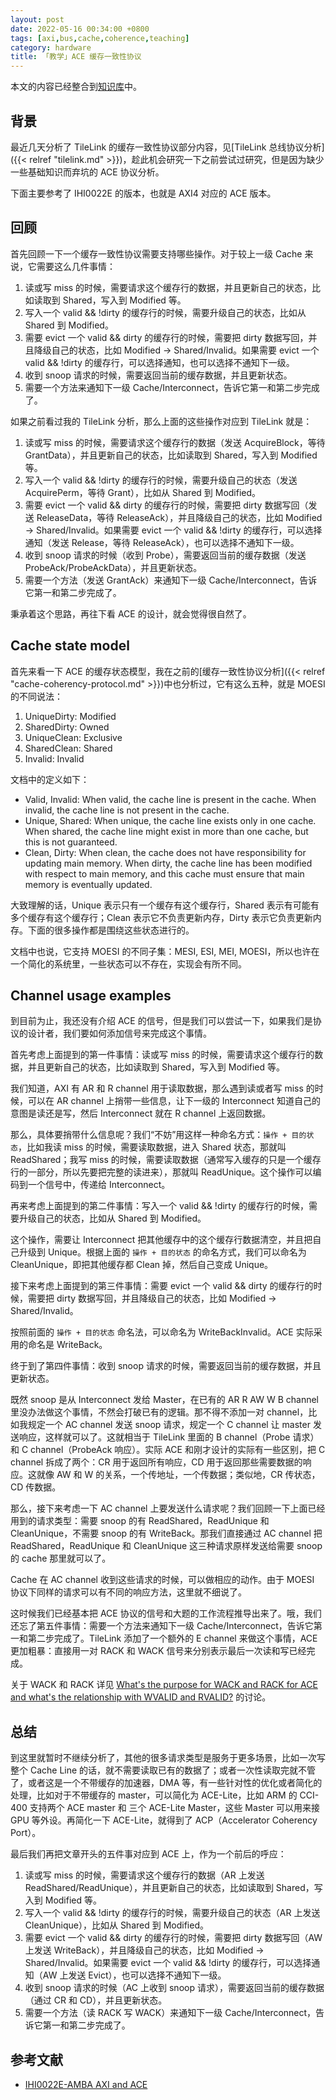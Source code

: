 ```yaml
---
layout: post
date: 2022-05-16 00:34:00 +0800
tags: [axi,bus,cache,coherence,teaching]
category: hardware
title: 「教学」ACE 缓存一致性协议
---
```


本文的内容已经整合到[知识库](kb/hardware/cache_coherence_protocol.html)中。

## 背景

最近几天分析了 TileLink 的缓存一致性协议部分内容，见[TileLink 总线协议分析]({{< relref "tilelink.md" >}})，趁此机会研究一下之前尝试过研究，但是因为缺少一些基础知识而弃坑的 ACE 协议分析。

下面主要参考了 IHI0022E 的版本，也就是 AXI4 对应的 ACE 版本。

## 回顾

首先回顾一下一个缓存一致性协议需要支持哪些操作。对于较上一级 Cache 来说，它需要这么几件事情：

1. 读或写 miss 的时候，需要请求这个缓存行的数据，并且更新自己的状态，比如读取到 Shared，写入到 Modified 等。
2. 写入一个 valid && !dirty 的缓存行的时候，需要升级自己的状态，比如从 Shared 到 Modified。
3. 需要 evict 一个 valid && dirty 的缓存行的时候，需要把 dirty 数据写回，并且降级自己的状态，比如 Modified -> Shared/Invalid。如果需要 evict 一个 valid && !dirty 的缓存行，可以选择通知，也可以选择不通知下一级。
4. 收到 snoop 请求的时候，需要返回当前的缓存数据，并且更新状态。
5. 需要一个方法来通知下一级 Cache/Interconnect，告诉它第一和第二步完成了。

如果之前看过我的 TileLink 分析，那么上面的这些操作对应到 TileLink 就是：

1. 读或写 miss 的时候，需要请求这个缓存行的数据（发送 AcquireBlock，等待 GrantData），并且更新自己的状态，比如读取到 Shared，写入到 Modified 等。
2. 写入一个 valid && !dirty 的缓存行的时候，需要升级自己的状态（发送 AcquirePerm，等待 Grant），比如从 Shared 到 Modified。
3. 需要 evict 一个 valid && dirty 的缓存行的时候，需要把 dirty 数据写回（发送 ReleaseData，等待 ReleaseAck），并且降级自己的状态，比如 Modified -> Shared/Invalid。如果需要 evict 一个 valid && !dirty 的缓存行，可以选择通知（发送 Release，等待 ReleaseAck），也可以选择不通知下一级。
4. 收到 snoop 请求的时候（收到 Probe），需要返回当前的缓存数据（发送 ProbeAck/ProbeAckData），并且更新状态。
5. 需要一个方法（发送 GrantAck）来通知下一级 Cache/Interconnect，告诉它第一和第二步完成了。

秉承着这个思路，再往下看 ACE 的设计，就会觉得很自然了。

## Cache state model

首先来看一下 ACE 的缓存状态模型，我在之前的[缓存一致性协议分析]({{< relref "cache-coherency-protocol.md" >}})中也分析过，它有这么五种，就是 MOESI 的不同说法：

1. UniqueDirty: Modified
2. SharedDirty: Owned
3. UniqueClean: Exclusive
4. SharedClean: Shared
5. Invalid: Invalid

文档中的定义如下：

- Valid, Invalid: When valid, the cache line is present in the cache. When invalid, the cache line is not present in the cache.
- Unique, Shared: When unique, the cache line exists only in one cache. When shared, the cache line might exist in more than one cache, but this is not guaranteed.
- Clean, Dirty: When clean, the cache does not have responsibility for updating main memory. When dirty, the cache line has been modified with respect to main memory, and this cache must ensure that main memory is eventually updated.

大致理解的话，Unique 表示只有一个缓存有这个缓存行，Shared 表示有可能有多个缓存有这个缓存行；Clean 表示它不负责更新内存，Dirty 表示它负责更新内存。下面的很多操作都是围绕这些状态进行的。

文档中也说，它支持 MOESI 的不同子集：MESI, ESI, MEI, MOESI，所以也许在一个简化的系统里，一些状态可以不存在，实现会有所不同。

## Channel usage examples

到目前为止，我还没有介绍 ACE 的信号，但是我们可以尝试一下，如果我们是协议的设计者，我们要如何添加信号来完成这个事情。

首先考虑上面提到的第一件事情：读或写 miss 的时候，需要请求这个缓存行的数据，并且更新自己的状态，比如读取到 Shared，写入到 Modified 等。

我们知道，AXI 有 AR 和 R channel 用于读取数据，那么遇到读或者写 miss 的时候，可以在 AR channel 上捎带一些信息，让下一级的 Interconnect 知道自己的意图是读还是写，然后 Interconnect 就在 R channel 上返回数据。

那么，具体要捎带什么信息呢？我们“不妨”用这样一种命名方式：`操作 + 目的状态`，比如我读 miss 的时候，需要读取数据，进入 Shared 状态，那就叫 ReadShared；我写 miss 的时候，需要读取数据（通常写入缓存的只是一个缓存行的一部分，所以先要把完整的读进来），那就叫 ReadUnique。这个操作可以编码到一个信号中，传递给 Interconnect。

再来考虑上面提到的第二件事情：写入一个 valid && !dirty 的缓存行的时候，需要升级自己的状态，比如从 Shared 到 Modified。

这个操作，需要让 Interconnect 把其他缓存中的这个缓存行数据清空，并且把自己升级到 Unique。根据上面的 `操作 + 目的状态` 的命名方式，我们可以命名为 CleanUnique，即把其他缓存都 Clean 掉，然后自己变成 Unique。

接下来考虑上面提到的第三件事情：需要 evict 一个 valid && dirty 的缓存行的时候，需要把 dirty 数据写回，并且降级自己的状态，比如 Modified -> Shared/Invalid。

按照前面的 `操作 + 目的状态` 命名法，可以命名为 WriteBackInvalid。ACE 实际采用的命名是 WriteBack。

终于到了第四件事情：收到 snoop 请求的时候，需要返回当前的缓存数据，并且更新状态。

既然 snoop 是从 Interconnect 发给 Master，在已有的 AR R AW W B channel 里没办法做这个事情，不然会打破已有的逻辑。那不得不添加一对 channel，比如我规定一个 AC channel 发送 snoop 请求，规定一个 C channel 让 master 发送响应，这样就可以了。这就相当于 TileLink 里面的 B channel（Probe 请求）和 C channel（ProbeAck 响应）。实际 ACE 和刚才设计的实际有一些区别，把 C channel 拆成了两个：CR 用于返回所有响应，CD 用于返回那些需要数据的响应。这就像 AW 和 W 的关系，一个传地址，一个传数据；类似地，CR 传状态，CD 传数据。

那么，接下来考虑一下 AC channel 上要发送什么请求呢？我们回顾一下上面已经用到的请求类型：需要 snoop 的有 ReadShared，ReadUnique 和 CleanUnique，不需要 snoop 的有 WriteBack。那我们直接通过 AC channel 把 ReadShared，ReadUnique 和 CleanUnique 这三种请求原样发送给需要 snoop 的 cache 那里就可以了。

Cache 在 AC channel 收到这些请求的时候，可以做相应的动作。由于 MOESI 协议下同样的请求可以有不同的响应方法，这里就不细说了。

这时候我们已经基本把 ACE 协议的信号和大题的工作流程推导出来了。哦，我们还忘了第五件事情：需要一个方法来通知下一级 Cache/Interconnect，告诉它第一和第二步完成了。TileLink 添加了一个额外的 E channel 来做这个事情，ACE 更加粗暴：直接用一对 RACK 和 WACK 信号来分别表示最后一次读和写已经完成。

关于 WACK 和 RACK 详见 [What's the purpose for WACK and RACK for ACE and what's the relationship with WVALID and RVALID?](https://community.arm.com/support-forums/f/soc-design-and-simulation-forum/9888/what-s-the-purpose-for-wack-and-rack-for-ace-and-what-s-the-relationship-with-wvalid-and-rvalid) 的讨论。

## 总结

到这里就暂时不继续分析了，其他的很多请求类型是服务于更多场景，比如一次写整个 Cache Line 的话，就不需要读取已有的数据了；或者一次性读取完就不管了，或者这是一个不带缓存的加速器，DMA 等，有一些针对性的优化或者简化的处理，比如对于不带缓存的 master，可以简化为 ACE-Lite，比如 ARM 的 CCI-400 支持两个 ACE master 和 三个 ACE-Lite Master，这些 Master 可以用来接 GPU 等外设。再简化一下 ACE-Lite，就得到了 ACP（Accelerator Coherency Port）。

最后我们再把文章开头的五件事对应到 ACE 上，作为一个前后的呼应：

1. 读或写 miss 的时候，需要请求这个缓存行的数据（AR 上发送 ReadShared/ReadUnique），并且更新自己的状态，比如读取到 Shared，写入到 Modified 等。
2. 写入一个 valid && !dirty 的缓存行的时候，需要升级自己的状态（AR 上发送 CleanUnique），比如从 Shared 到 Modified。
3. 需要 evict 一个 valid && dirty 的缓存行的时候，需要把 dirty 数据写回（AW 上发送 WriteBack），并且降级自己的状态，比如 Modified -> Shared/Invalid。如果需要 evict 一个 valid && !dirty 的缓存行，可以选择通知（AW 上发送 Evict），也可以选择不通知下一级。
4. 收到 snoop 请求的时候（AC 上收到 snoop 请求），需要返回当前的缓存数据（通过 CR 和 CD），并且更新状态。
5. 需要一个方法（读 RACK 写 WACK）来通知下一级 Cache/Interconnect，告诉它第一和第二步完成了。

## 参考文献

- [IHI0022E-AMBA AXI and ACE](https://developer.arm.com/documentation/ihi0022/e/)